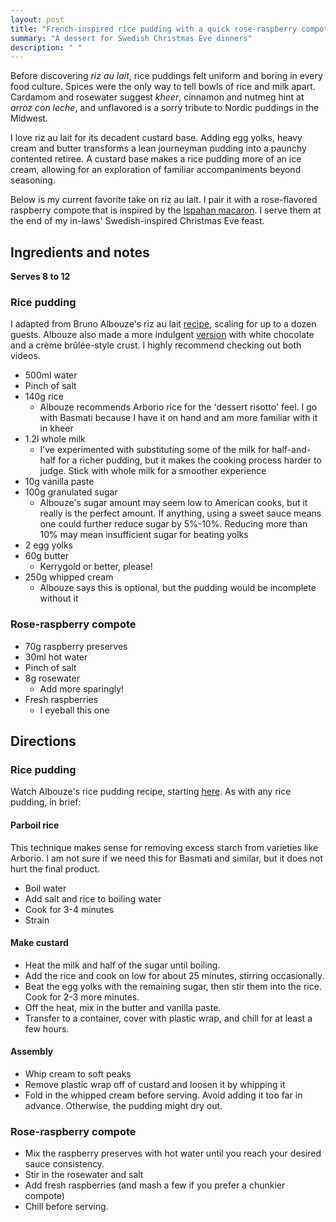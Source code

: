 ```yaml
---
layout: post
title: "French-inspired rice pudding with a quick rose-raspberry compote"
summary: "A dessert for Swedish Christmas Eve dinners"
description: " "
---
```


Before discovering _riz au lait_, rice puddings felt uniform and boring in every food culture. Spices were the only way to tell bowls of rice and milk apart. Cardamom and rosewater suggest _kheer_, cinnamon and nutmeg hint at _arroz con leche_, and unflavored is a sorry tribute to Nordic puddings in the Midwest.

I love riz au lait for its decadent custard base. Adding egg yolks, heavy cream and butter transforms a lean journeyman pudding into a paunchy contented retiree. A custard base makes a rice pudding more of an ice cream, allowing for an exploration of familiar accompaniments beyond seasoning.

Below is my current favorite take on riz au lait. I pair it with  a rose-flavored raspberry compote that is inspired by the [Ispahan macaron](https://www.pierreherme.com/fr/ispahan-entremets.html). I serve them at the end of my in-laws' Swedish-inspired Christmas Eve feast.

## Ingredients and notes
**Serves 8 to 12**
### Rice pudding
I adapted from Bruno Albouze's riz au lait [recipe](https://www.youtube.com/watch?v=cD3enxnS-JY), scaling for up to a dozen guests. Albouze also made a more indulgent [version](https://www.youtube.com/watch?v=B190GFDpYto) with white chocolate and a crème brûlée-style crust. I highly recommend checking out both videos.

* 500ml water
* Pinch of salt
* 140g rice
    * Albouze recommends Arborio rice for the 'dessert risotto' feel. I go with Basmati because I have it on hand and am more familiar with it in kheer
* 1.2l whole milk
    * I’ve experimented with substituting some of the milk for half-and-half for a richer pudding, but it makes the cooking process harder to judge. Stick with whole milk for a smoother experience
* 10g vanilla paste
* 100g granulated sugar
    * Albouze's sugar amount may seem low to American cooks, but it really is the perfect amount. If anything, using a sweet sauce means one could further reduce sugar by 5%-10%. Reducing more than 10% may mean insufficient sugar for beating yolks
* 2 egg yolks
* 60g butter
    * Kerrygold or better, please!
* 250g whipped cream
    * Albouze says this is optional, but the pudding would be incomplete without it

### Rose-raspberry compote
* 70g raspberry preserves
* 30ml hot water
* Pinch of salt
* 8g rosewater
    * Add more sparingly!
* Fresh raspberries
    * I eyeball this one

## Directions
### Rice pudding
Watch Albouze's rice pudding recipe, starting [here](https://youtu.be/cD3enxnS-JY?t=22). As with any rice pudding, in brief:

#### Parboil rice
This technique makes sense for removing excess starch from varieties like Arborio. I am not sure if we need this for Basmati and similar, but it does not hurt the final product.

* Boil water
* Add salt and rice to boiling water
* Cook for 3-4 minutes
* Strain

#### Make custard
* Heat the milk and half of the sugar until boiling.
* Add the rice and cook on low for about 25 minutes, stirring occasionally.
* Beat the egg yolks with the remaining sugar, then stir them into the rice. Cook for 2-3 more minutes.
* Off the heat, mix in the butter and vanilla paste.
* Transfer to a container, cover with plastic wrap, and chill for at least a few hours.

#### Assembly
* Whip cream to soft peaks
* Remove plastic wrap off of custard and loosen it by whipping it
* Fold in the whipped cream before serving. Avoid adding it too far in advance. Otherwise, the pudding might dry out.

### Rose-raspberry compote

* Mix the raspberry preserves with hot water until you reach your desired sauce consistency.
* Stir in the rosewater and salt
* Add fresh raspberries (and mash a few if you prefer a chunkier compote)
* Chill before serving.

